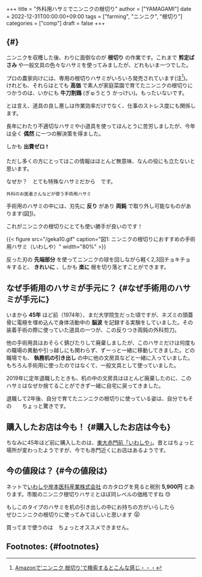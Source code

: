 +++
title = "外科用ハサミでニンニクの根切り"
author = ["YAMAGAMI"]
date = 2022-12-31T00:00:00+09:00
tags = ["farming", "ニンニク", "根切り"]
categories = ["comp"]
draft = false
+++

##  {#}

ニンニクを収穫した後、わりに面倒なのが **根切り** の作業です。これまで **剪定ばさみ** や一般文具の色々なハサミを使ってみましたが、どれもいま一つでした。

プロの農家向けには、専用の根切りハサミがいろいろ発売されています(注[^fn:1])。けれども、それらはとても **高価** で素人が家庭菜園で育てたニンニクの根切りにつかうのは、いかにも **牛刀割鶏** (ぎゅうとう かっけい)。もったいないです。

とは言え、道具の良し悪しは作業効率だけでなく、仕事のストレス度にも関係します。

長年にわたり不適切なハサミや小道具を使ってほんとうに苦労しましたが、今年は全く **偶然** に一つの解決策を得ました。

しかも **出費ゼロ** :exclamation:

ただし多くの方にとってはこの情報はほとんど無意味、なんの役にも立たないと思います。

なぜか？　とても特殊なハサミだから　です。

```text
外科のお医者さんなどが使う手術用ハサミ
```

手術用のハサミの中には、刃先に **反り** があり **両鈍** で取り外し可能なものがあります(図[1](#org43b1f2e))。

これがニンニクの根切りにとても使い勝手が良いのです！

<a id="org43b1f2e"></a>

{{< figure src="/geka10.gif" caption="&#22259;1:  ニンニクの根切りにおすすめの手術用ハサミ（いわしや）" width="80%" >}}

反った刃の **先端部分** を使ってニンニクの球を回しながら軽く2,3回チョキチョキすると、 **きれいに** 、しかも **楽に** 根を切り落とすことができます。


## なぜ手術用のハサミが手元に？ {#なぜ手術用のハサミが手元に}

いまから **45年** ほど前（1974年）、まだ大学院生だった頃ですが、ネズミの頭蓋骨に電極を埋め込んで身体活動中の **脳波** を記録する実験をしていました。その装着手術の際に使っていた道具の一つが、この反りつき両鈍の外科剪刀。

他の手術用具はおそらく錆びたりして廃棄しましたが、このハサミだけは何度もの職場の異動や引っ越しにも関わらず、ずーっと一緒に移動してきました。どの職場でも、 **執務机の引き出し** の中に他の文房具などと一緒に入っていました。もちろん手術用に使ったのではなくて、一般文具として使っていました。

2019年に定年退職したときも、机の中の文房具はほとんど廃棄したのに、このハサミはなぜか捨てることができず一緒に自宅に戻ってきました。

退職して2年後、自分で育てたニンニクの根切りに使っている姿は、自分でもその　　ちょっと驚きです。


## 購入したお店は今も！ {#購入したお店は今も}

ちなみに45年ほど前に購入したのは、[東大赤門前「いわしや」](http://www.iwashiya-jp.com/products/detail.php?product%5Fid=13)。昔とはちょっと場所が変わったようですが、今でも赤門近くにお店はあるようです。


## 今の値段は？ {#今の値段は}

ネットで[いわしや岸本医科産業株式会社](https://www.ufer.jp/Order/hasamipages/geka14h-rd%5F005.html) のカタログを見ると税別 **5,900円** とあります。市販のニンニク根切りハサミとほぼ同レベルの価格ですね :sweat:

もしこのタイプのハサミを机の引き出しの中にお持ちの方がいらしたら<br />
ぜひニンニクの根切りに使ってみてほしいと思います <font size="3"> &#x1F61D; </font>

買ってまで使うのは　ちょっとオススメできません。


## Footnotes: {#footnotes}

[^fn:1]: [Amazonで'ニンニク 根切り'で検索するとこんな感じ・・・](https://www.amazon.co.jp/s?k=%E3%83%8B%E3%83%B3%E3%83%8B%E3%82%AF+%E6%A0%B9%E5%88%87%E3%82%8A&%5F%5Fmk%5Fja%5FJP=%E3%82%AB%E3%82%BF%E3%82%AB%E3%83%8A&ref=nb%5Fsb%5Fnoss%5F1)
